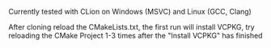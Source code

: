 Currently tested with CLion on Windows (MSVC) and Linux (GCC, Clang)

After cloning reload the CMakeLists.txt, the first run will install VCPKG, try reloading the CMake Project 1-3 times after the "Install VCPKG" has finished
